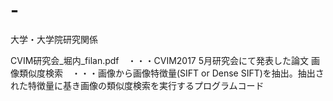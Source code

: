 # -
大学・大学院研究関係


CVIM研究会_堀内_filan.pdf　・・・CVIM2017 5月研究会にて発表した論文
画像類似度検索　・・・画像から画像特徴量(SIFT or Dense SIFT)を抽出。抽出された特徴量に基き画像の類似度検索を実行するプログラムコード
